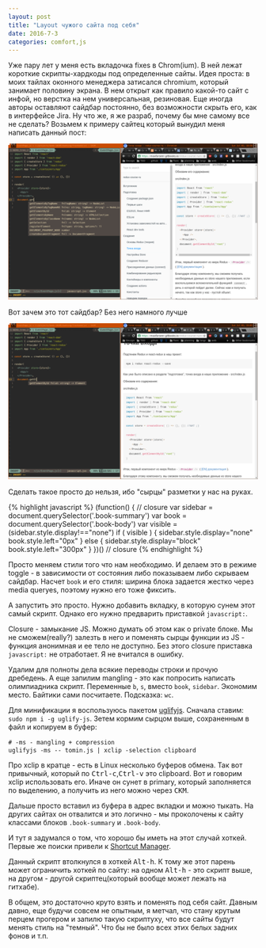 ```yaml
---
layout: post
title: "Layout чужого сайта под себя"
date: 2016-7-3
categories: comfort,js
---
```

Уже пару лет у меня есть вкладочка fixes в Chrom(ium). В ней лежат короткие
скрипты-хардкоды под определенные сайты. Идея проста: в моих тайлах оконного
менеджера затисался chromium, который занимает половину экрана.  В нем открыт
как правило какой-то сайт с инфой, но верстка на нем универсальная, резиновая.
Еще иногда авторы оставляют сайдбар постоянно, без возможности скрыть его, как
в интерфейсе Jira. Ну что же, я же разраб, почему бы мне самому все не сделать?
Возьмем к примеру сайтец который вынудил меня написать данный пост:

![Before](/images/SitesForme_before.png)

Вот зачем это тот сайдбар? Без него намного лучше

![After](/images/SitesForme_after.png)

Сделать такое просто до нельзя, ибо "сырцы" разметки у нас на руках.

{% highlight javascript %}
(function() { // closure
var sidebar = document.querySelector('.book-summary')
var book = document.querySelector('.book-body')
var visible = (sidebar.style.display!=="none")
if ( visible ) {
  sidebar.style.display="none"
  book.style.left="0px"
} else {
  sidebar.style.display="block"
  book.style.left="300px"
}
})() // closure
{% endhighlight %}

Просто меняем стили того что нам необходимо. И делаем это в режиме toggle - в
зависимости от состояния либо показываем либо скрываем сайдбар. Насчет `book` и
его стиля: ширина блока задается жестко через media queryes, поэтому нужно его
тоже фиксить.


А запустить это просто. Нужно добавить вкладку, в которую сунем этот самый скрипт.
Однако его нужно предварить приставкой `javascript:`.

Closure - замыкание JS. Можно думать об этом как о private блоке. Мы не
сможем(really?) залезть в него и поменять сырцы функции из JS - функция
анонимная и ее тело не доступно. Без этого closure приставка `javascript:` не
отработает. Я не вчитался в ошибку.

Удалим для полноты дела всякие переводы строки и прочую дребедень. А еще
запилим mangling - это как попросить написать олимпиадника скрипт. Переменные
`b`, `s`, вместо `book`, `sidebar`. Экономим место. Байтики сами посчитаете.
Подсказка: `wc`.

Для минификации я воспользуюсь пакетом [uglifyjs](https://www.npmjs.com/package/uglify-js).
Сначала ставим: `sudo npm i -g uglify-js`. Зетем кормим сырцом выше, сохраненным
в файл и копируем в буфер:

    # -ms - mangling + compression
    uglifyjs -ms -- tomin.js | xclip -selection clipboard

Про xclip в кратце - есть в Linux несколько буферов обмена. Так вот привычный,
который по <kbd>Ctrl-c</kbd>,<kbd>Ctrl-v</kbd> это clipboard. Вот и говорим
xclip использовать его. Иначе он сунет в primary, который заполняется по
выделению, а получить из него можно через <kbd>СКМ</kbd>.

Дальше просто вставил из буфера в адрес вкладки и можно тыкать. На других
сайтах он отвалится и это логично - мы проколочены к сайту классами блоков
`.book-summary` и `.book-body`.

И тут я задумался о том, что хорошо бы иметь на этот случай хоткей.
Первые же поиски привели к [Shortcut Manager](ttps://chrome.google.com/webstore/detail/shortcut-manager/mgjjeipcdnnjhgodgjpfkffcejoljijf).

Данный скрипт втолкнулся в хоткей <kbd>Alt-h</kbd>. К тому же этот парень может
ограничить хоткей по сайту: на одном <kbd>Alt-h</kbd> - это скрипт выше, на
другом - другой скриптец(который вообще может лежать на гитхабе).

В общем, это достаточно круто взять и поменять под себя сайт. Давным давно, еще
будучи совсем не опытным, я метчал, что стану крутым перцем прогером и запилю
такую скриптуху, что все сайты будут менять стиль на "темный". Что бы не было
всех этих белых задних фонов и т.п.


